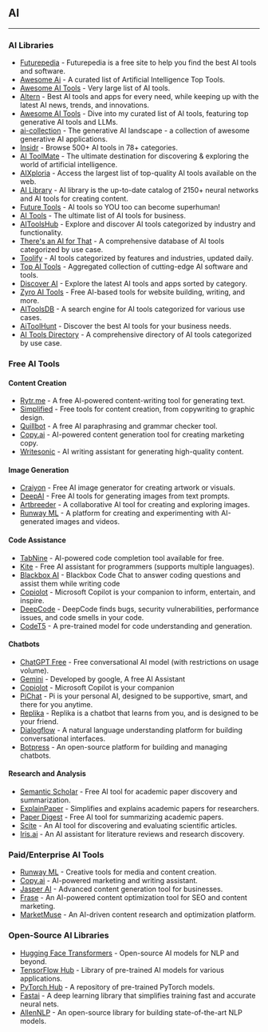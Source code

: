 ## AI  

---

### AI Libraries  

* [Futurepedia](https://www.futurepedia.io/) - Futurepedia is a free site to help you find the best AI tools and software.  
* [Awesome Ai](https://github.com/mahseema/awesome-ai-tools) - A curated list of Artificial Intelligence Top Tools.  
* [Awesome AI Tools](https://github.com/eudk/awesome-ai-tools) - Very large list of AI tools.  
* [Altern](https://altern.ai/) - Best AI tools and apps for every need, while keeping up with the latest AI news, trends, and innovations.  
* [Awesome AI Tools](https://github.com/mahseema/awesome-ai-tools?tab=readme-ov-file#editors-choice) - Dive into my curated list of AI tools, featuring top generative AI tools and LLMs.  
* [ai-collection](https://www.thataicollection.com/) - The generative AI landscape - a collection of awesome generative AI applications.  
* [Insidr](https://www.insidr.ai/ai-tools/) - Browse 500+ AI tools in 78+ categories.  
* [AI ToolMate](https://www.aitoolmate.com/) - The ultimate destination for discovering & exploring the world of artificial intelligence.  
* [AIXploria](https://www.aixploria.com/en/) - Access the largest list of top-quality AI tools available on the web.  
* [AI Library](https://library.phygital.plus/) - AI library is the up-to-date catalog of 2150+ neural networks and AI tools for creating content.  
* [Future Tools](https://www.futuretools.io/) - AI tools so YOU too can become superhuman!  
* [AI Tools](https://www.aitoolslist.com/) - The ultimate list of AI tools for business.  
* [AIToolsHub](https://www.aitoolshub.com/) - Explore and discover AI tools categorized by industry and functionality.  
* [There's an AI for That](https://theresanaiforthat.com/) - A comprehensive database of AI tools categorized by use case.  
* [Toolify](https://www.toolify.ai/) - AI tools categorized by features and industries, updated daily.  
* [Top AI Tools](https://topaitools.com/) - Aggregated collection of cutting-edge AI software and tools.  
* [Discover AI](https://discoverai.co/) - Explore the latest AI tools and apps sorted by category.  
* [Zyro AI Tools](https://zyro.com/ai-tools) - Free AI-based tools for website building, writing, and more.  
* [AIToolsDB](https://aitoolsdb.com/) - A search engine for AI tools categorized for various use cases.  
* [AiToolHunt](https://www.aitoolhunt.com/) - Discover the best AI tools for your business needs.
* [AI Tools Directory](https://aitoolsdirectory.com/) - A comprehensive directory of AI tools categorized by use case.

### Free AI Tools  

#### **Content Creation**  
* [Rytr.me](https://rytr.me/) - A free AI-powered content-writing tool for generating text.  
* [Simplified](https://simplified.com/ai-content-generator) - Free tools for content creation, from copywriting to graphic design.  
* [Quillbot](https://quillbot.com/) - A free AI paraphrasing and grammar checker tool.  
* [Copy.ai](https://www.copy.ai/) - AI-powered content generation tool for creating marketing copy.
* [Writesonic](https://writesonic.com/) - AI writing assistant for generating high-quality content.

#### **Image Generation**  
* [Craiyon](https://www.craiyon.com/) - Free AI image generator for creating artwork or visuals.  
* [DeepAI](https://deepai.org/machine-learning-model/text-to-image) - Free AI tools for generating images from text prompts.  
* [Artbreeder](https://www.artbreeder.com/) - A collaborative AI tool for creating and exploring images.
* [Runway ML](https://runwayml.com/) - A platform for creating and experimenting with AI-generated images and videos.

#### **Code Assistance**  
* [TabNine](https://www.tabnine.com/) - AI-powered code completion tool available for free.  
* [Kite](https://www.kite.com/) - Free AI assistant for programmers (supports multiple languages).  
* [Blackbox AI](https://www.blackbox.ai/) - Blackbox Code Chat to answer coding questions and assist them while writing code
* [Copiolot](https://copilot.microsoft.com/) - Microsoft Copilot is your companion to inform, entertain, and inspire. 
* [DeepCode](https://www.deepcode.ai/) - DeepCode finds bugs, security vulnerabilities, performance issues, and code smells in your code.
* [CodeT5](https://github.com/salesforce/CodeT5) - A pre-trained model for code understanding and generation.

#### **Chatbots**  
* [ChatGPT Free](https://chat.openai.com/) - Free conversational AI model (with restrictions on usage volume). 
* [Gemini](https://gemini.google.com/app) - Developed by google, A free AI Assistant 
* [Copiolot](https://copilot.microsoft.com/) - Microsoft Copilot is your companion
* [PiChat](https://pi.ai/) - Pi is your personal AI, designed to be supportive, smart, and there for you anytime.
* [Replika](https://replika.ai/) - Replika is a chatbot that learns from you, and is designed to be your friend.
* [Dialogflow](https://dialogflow.cloud.google.com/) - A natural language understanding platform for building conversational interfaces.
* [Botpress](https://botpress.com/) - An open-source platform for building and managing chatbots.

#### **Research and Analysis**  
* [Semantic Scholar](https://www.semanticscholar.org/) - Free AI tool for academic paper discovery and summarization.  
* [ExplainPaper](https://www.explainpaper.com/) - Simplifies and explains academic papers for researchers.  
* [Paper Digest](https://paperdigest.org/) - Free AI tool for summarizing academic papers.
* [Scite](https://scite.ai/) - An AI tool for discovering and evaluating scientific articles.
* [Iris.ai](https://iris.ai/) - An AI assistant for literature reviews and research discovery.

### Paid/Enterprise AI Tools  

* [Runway ML](https://runwayml.com/) - Creative tools for media and content creation.  
* [Copy.ai](https://copy.ai/) - AI-powered marketing and writing assistant.  
* [Jasper AI](https://www.jasper.ai/) - Advanced content generation tool for businesses.  
* [Frase](https://www.frase.io/) - An AI-powered content optimization tool for SEO and content marketing.
* [MarketMuse](https://www.marketmuse.com/) - An AI-driven content research and optimization platform.


### Open-Source AI Libraries  

* [Hugging Face Transformers](https://github.com/huggingface/transformers) - Open-source AI models for NLP and beyond.  
* [TensorFlow Hub](https://tfhub.dev/) - Library of pre-trained AI models for various applications.  
* [PyTorch Hub](https://pytorch.org/hub/) - A repository of pre-trained PyTorch models.  
* [Fastai](https://github.com/fastai/fastai) - A deep learning library that simplifies training fast and accurate neural nets.
* [AllenNLP](https://github.com/allenai/allennlp) - An open-source library for building state-of-the-art NLP models.

